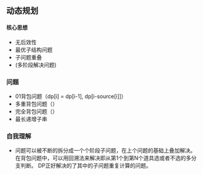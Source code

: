 ## 动态规划

#### 核心思想

* 无后效性
* 最优子结构问题
* 子问题重叠
* (多阶段解决问题)

### 问题

* 01背包问题（dp[i] = dp[i-1], dp[i-source[i]]）
* 多重背包问题（）
* 完全背包问题（）
* 最长递增子串

### 自我理解
* 问题可以被不断的拆分成一个个阶段子问题，在上个问题的基础上叠加解决。
在背包问题中，可以用回溯法来解决即从第1个到第N个道具选或者不选的多分支判断。
DP正好解决的了其中的子问题重复计算的问题。
